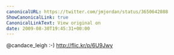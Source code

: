 ```yaml
---
canonicalURL: https://twitter.com/jmjordan/status/3650642808
ShowCanonicalLink: true
CanonicalLinkText: View original on
date: 2009-08-30T19:45:31+00:00
---
```

@candace_leigh :-) http://flic.kr/p/6U9Jwy